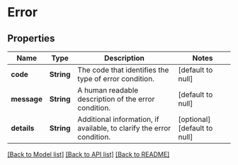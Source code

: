 # Error

## Properties
Name | Type | Description | Notes
------------ | ------------- | ------------- | -------------
**code** | **String** | The code that identifies the type of error condition. | [default to null]
**message** | **String** | A human readable description of the error condition. | [default to null]
**details** | **String** | Additional information, if available, to clarify the error condition. | [optional] [default to null]

[[Back to Model list]](../README.md#documentation-for-models) [[Back to API list]](../README.md#documentation-for-api-endpoints) [[Back to README]](../README.md)


